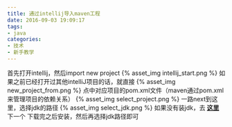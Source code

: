 ```yaml
---
title: 通过intellij导入maven工程
date: 2016-09-03 19:09:17
tags:
- java
categories:
- 技术
- 新手教学
---
```

首先打开intellij，然后import new project
{% asset_img intellij_start.png %}
如果之前已经打开过其他intelliJ项目的话，就直接
{% asset_img new_project_from.png %}
点中对应项目的pom.xml文件（maven通过pom.xml来管理项目的依赖关系）
{% asset_img select_project.png %}
一路next到这里，选择jdk的路径
{% asset_img select_jdk.png %}
如果没有装jdk，去 <b><a href="http://www.oracle.com/technetwork/java/javase/downloads/jdk8-downloads-2133151.html">这里</a></b>  下一个
下载完之后安装，然后再选择jdk路径即可